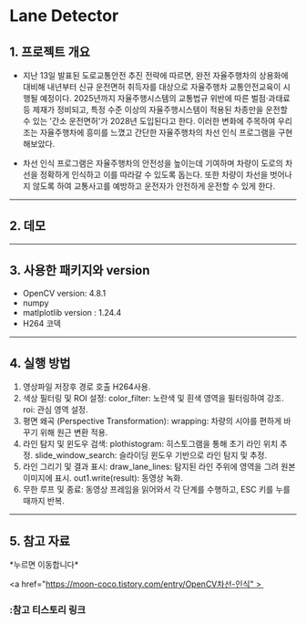 <h1>Lane Detector</h1>


<h2>1. 프로젝트 개요</h2>

+ 지난 13일 발표된 도로교통안전 추진 전략에 따르면, 완전 자율주행차의 상용화에 대비해 내년부터 신규 운전면허 취득자를 대상으로 자율주행차 교통안전교육이 시행될 예정이다. 2025년까지 자율주행시스템의 교통법규 위반에 따른 벌점·과태료 등 제재가 정비되고, 특정 수준 이상의 자율주행시스템이 적용된 차종만을 운전할 수 있는 '간소 운전면허'가 2028년 도입된다고 한다. 이러한 변화에 주목하여 우리 조는 자율주행차에 흥미를 느꼈고 간단한 자율주행차의 차선 인식 프로그램을 구현해보았다. 

+ 차선 인식 프로그램은 자율주행차의 안전성을 높이는데 기여하며 차량이 도로의 차선을 정확하게 인식하고 이를 따라갈 수 있도록 돕는다. 또한 차량이 차선을 벗어나지 않도록 하여 교통사고를 예방하고 운전자가 안전하게 운전할 수 있게 한다. 
___
<h2>2. 데모 </h2>

___
<h2>3. 사용한 패키지와 version</h2>

- OpenCV version: 4.8.1
- numpy 
- matlplotlib version : 1.24.4
- H264 코덱

___
<h2>4. 실행 방법</h2>

1. 영상파일 저장후 경로 호출
H264사용.
2. 색상 필터링 및 ROI 설정:
color_filter: 노란색 및 흰색 영역을 필터링하여 강조.
roi: 관심 영역 설정.
3. 평면 왜곡 (Perspective Transformation):
wrapping: 차량의 시야를 편하게 바꾸기 위해 원근 변환 적용.
4. 라인 탐지 및 윈도우 검색:
plothistogram: 히스토그램을 통해 초기 라인 위치 추정.
slide_window_search: 슬라이딩 윈도우 기반으로 라인 탐지 및 추정.
5. 라인 그리기 및 결과 표시:
draw_lane_lines: 탐지된 라인 주위에 영역을 그려 원본 이미지에 표시.
out1.write(result): 동영상 녹화.
6. 무한 루프 및 종료:
동영상 프레임을 읽어와서 각 단계를 수행하고, ESC 키를 누를 때까지 반복.

___
<h2>5. 참고 자료</h2>
*누르면 이동합니다*

<a href="https://moon-coco.tistory.com/entry/OpenCV차선-인식" > <h3>:참고 티스토리 링크 </h3> </a>

